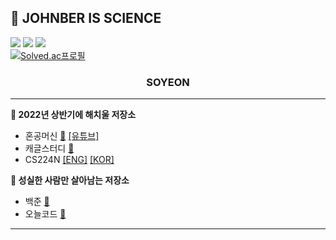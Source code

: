 ## 🔬 JOHNBER IS SCIENCE

<a href="mailto:syyang@sookmyung.ac.kr" target="_blank"><img src="https://img.shields.io/badge/Gmail-EA4335?style=flat-square&logo=Gmail&logoColor=white"/></a>
<a href="https://velog.io/@xoyeon" target="_blank"><img src="https://img.shields.io/badge/Velog-20c997?style=flat-square&logo=Vimeo&logoColor=white"/></a>
<a href="https://aboard-salt-6ab.notion.site/SOYEON-s-CV-7bc78c4980be45a08c0ead2ad5c8a57d" target="_blank"><img src="https://img.shields.io/badge/Notion-ffffff?style=flat-square&logo=Notion&logoColor=black"/></a>
</br>
[![Solved.ac프로필](http://mazassumnida.wtf/api/mini/generate_badge?boj=mudosaa)](https://solved.ac/mudosaa)
<div align="center"><h3><B>SOYEON</B></h3></div>

  ---
  
<B> 💫 2022년 상반기에 해치울 저장소</B>
  - 혼공머신 [💾](https://github.com/xoyeon/hongong-mldl) [[유튜브]](https://www.youtube.com/playlist?list=PLJN246lAkhQjoU0C4v8FgtbjOIXxSs_4Q)
  - 캐글스터디 [💾](https://github.com/xoyeon/kaggle-study)
  - CS224N [[ENG]](https://github.com/stanfordnlp/cs224n-winter17-notes) [[KOR]](https://github.com/songys/CS224N_17_KOR_SUB)

<B> 💫 성실한 사람만 살아남는 저장소</B>
  - 백준 [💾](https://github.com/xoyeon/BOJ)
  - 오늘코드 [💾](https://github.com/xoyeon/todaycode)
    
 ---
   
<!-- <div align="center">
  
  [![Solved.ac프로필](http://mazassumnida.wtf/api/v2/generate_badge?boj=mudosaa)](https://solved.ac/mudosaa)![mazandi profile](http://mazandi.herokuapp.com/api?handle=mudosaa&theme=warm)
  [![Readme Quotes](https://quotes-github-readme.vercel.app/api?type=horizontal&theme=radical)](https://github.com/piyushsuthar/github-readme-quotes)

</div> -->




<!-- <img src="https://img.shields.io/badge/Python-3776AB?style=flat-square&logo=Python&logoColor=white"/>
<img src="https://img.shields.io/badge/R-276DC3?style=flat-square&logo=R&logoColor=white"/>  -->
